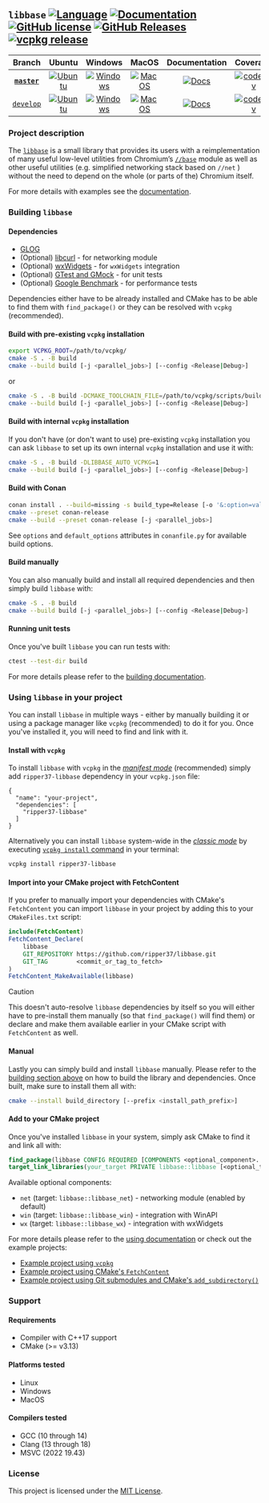 ## `libbase` [![Language](https://img.shields.io/badge/language-C++17-blue.svg)](https://github.com/RippeR37/libbase) [![Documentation](https://img.shields.io/badge/documentation-online-blue.svg)](https://ripper37.github.io/libbase/) [![GitHub license](https://img.shields.io/badge/license-MIT-blue.svg)](https://raw.githubusercontent.com/ripper37/libbase/master/LICENSE) [![GitHub Releases](https://img.shields.io/github/release/ripper37/libbase.svg)](https://github.com/ripper37/libbase/releases) [![vcpkg release](https://img.shields.io/vcpkg/v/ripper37-libbase)](https://vcpkg.io/en/package/ripper37-libbase)

| Branch | Ubuntu | Windows | MacOS | Documentation | Coverage |
| :----: | :----: | :-----: | :---: | :-----------: | :------: |
| [**`master`**](https://github.com/RippeR37/libbase) | [![Ubuntu](https://github.com/RippeR37/libbase/actions/workflows/ubuntu.yml/badge.svg?branch=master)](https://github.com/RippeR37/libbase/actions/workflows/ubuntu.yml?query=branch:master) | [![Windows](https://github.com/RippeR37/libbase/actions/workflows/windows.yml/badge.svg?branch=master)](https://github.com/RippeR37/libbase/actions/workflows/windows.yml?query=branch:master) | [![MacOS](https://github.com/RippeR37/libbase/actions/workflows/macos.yml/badge.svg?branch=master)](https://github.com/RippeR37/libbase/actions/workflows/macos.yml?query=branch:master) | [![Docs](https://github.com/RippeR37/libbase/actions/workflows/docs.yml/badge.svg?branch=master)](https://ripper37.github.io/libbase/master/) | [![codecov](https://codecov.io/gh/RippeR37/libbase/branch/master/graph/badge.svg?token=RT0JTLDPJE)](https://app.codecov.io/gh/RippeR37/libbase/branch/master) |
| [`develop`](https://github.com/RippeR37/libbase/tree/develop) | [![Ubuntu](https://github.com/RippeR37/libbase/actions/workflows/ubuntu.yml/badge.svg?branch=develop)](https://github.com/RippeR37/libbase/actions/workflows/ubuntu.yml?query=branch:develop) | [![Windows](https://github.com/RippeR37/libbase/actions/workflows/windows.yml/badge.svg?branch=develop)](https://github.com/RippeR37/libbase/actions/workflows/windows.yml?query=branch:develop) | [![MacOS](https://github.com/RippeR37/libbase/actions/workflows/macos.yml/badge.svg?branch=develop)](https://github.com/RippeR37/libbase/actions/workflows/macos.yml?query=branch:develop) | [![Docs](https://github.com/RippeR37/libbase/actions/workflows/docs.yml/badge.svg?branch=develop)](https://ripper37.github.io/libbase/develop/) | [![codecov](https://codecov.io/gh/RippeR37/libbase/branch/develop/graph/badge.svg?token=RT0JTLDPJE)](https://app.codecov.io/gh/RippeR37/libbase/branch/develop) |


### Project description

The [`libbase`](https://github.com/RippeR37/libbase/) is a small library that
provides its users with a reimplementation of many useful low-level utilities
from Chromium’s
[`//base`](https://chromium.googlesource.com/chromium/src/base/) module as well
as other useful utilities (e.g. simplified networking stack based on `//net` )
without the need to depend on the whole (or parts of the) Chromium itself.

For more details with examples see the
[documentation](https://ripper37.github.io/libbase/).


### Building `libbase`

#### Dependencies

- [GLOG](https://github.com/google/glog)
- (Optional) [libcurl](https://curl.se/libcurl/) - for networking module
- (Optional) [wxWidgets](https://www.wxwidgets.org/) - for `wxWidgets` integration
- (Optional) [GTest and GMock](https://github.com/google/googletest) - for unit tests
- (Optional) [Google Benchmark](https://github.com/google/benchmark) - for performance tests

Dependencies either have to be already installed and CMake has to be able to
find them with `find_package()` or they can be resolved with `vcpkg`
(recommended).

#### Build with pre-existing `vcpkg` installation

```bash
export VCPKG_ROOT=/path/to/vcpkg/
cmake -S . -B build
cmake --build build [-j <parallel_jobs>] [--config <Release|Debug>]
```

or

```bash
cmake -S . -B build -DCMAKE_TOOLCHAIN_FILE=/path/to/vcpkg/scripts/buildsystems/vcpkg.cmake
cmake --build build [-j <parallel_jobs>] [--config <Release|Debug>]
```

#### Build with internal `vcpkg` installation

If you don't have (or don't want to use) pre-existing `vcpkg` installation you
can ask `libbase` to set up its own internal `vcpkg` installation and use it
with:

```bash
cmake -S . -B build -DLIBBASE_AUTO_VCPKG=1
cmake --build build [-j <parallel_jobs>] [--config <Release|Debug>]
```

#### Build with Conan

```bash
conan install . --build=missing -s build_type=Release [-o '&:option=value']
cmake --preset conan-release
cmake --build --preset conan-release [-j <parallel_jobs>]
```

See `options` and `default_options` attributes in `conanfile.py` for available
build options.

#### Build manually

You can also manually build and install all required dependencies and then
simply build `libbase` with:

```bash
cmake -S . -B build
cmake --build build [-j <parallel_jobs>] [--config <Release|Debug>]
```

#### Running unit tests

Once you've built `libbase` you can run tests with:

```bash
ctest --test-dir build
```

For more details please refer to the
[building documentation](https://ripper37.github.io/libbase/master/getting_started/building.html).


### Using `libbase` in your project

You can install `libbase` in multiple ways - either by manually building it or
using a package manager like `vcpkg` (recommended) to do it for you. Once you've
installed it, you will need to find and link with it.

#### Install with `vcpkg`

To install `libbase` with `vcpkg` in the
[_manifest mode_](https://learn.microsoft.com/en-us/vcpkg/concepts/manifest-mode#manifest-files-in-projects)
(recommended) simply add `ripper37-libbase` dependency in your `vcpkg.json`
file:

```jsonc
{
  "name": "your-project",
  "dependencies": [
    "ripper37-libbase"
  ]
}
```

Alternatively you can install `libbase` system-wide in the
[_classic mode_](https://learn.microsoft.com/sv-se/vcpkg/concepts/classic-mode)
by executing
[`vcpkg install` command](https://learn.microsoft.com/en-us/vcpkg/commands/install#synopsis)
in your terminal:

```bash
vcpkg install ripper37-libbase
```

#### Import into your CMake project with FetchContent

If you prefer to manually import your dependencies with CMake's `FetchContent`
you can import `libbase` in your project by adding this to your `CMakeFiles.txt`
script:

```cmake
include(FetchContent)
FetchContent_Declare(
    libbase
    GIT_REPOSITORY https://github.com/ripper37/libbase.git
    GIT_TAG        <commit_or_tag_to_fetch>
)
FetchContent_MakeAvailable(libbase)
```

> [!CAUTION]
> This doesn't auto-resolve `libbase` dependencies by itself so you will either
> have to pre-install them manually (so that `find_package()` will find them) or
> declare and make them available earlier in your CMake script with
> `FetchContent` as well.


#### Manual

Lastly you can simply build and install `libbase` manually. Please refer to the
[building section above](https://github.com/RippeR37/libbase?tab=readme-ov-file#building-libbase)
on how to build the library and dependencies. Once built, make sure to install
them all with:

```bash
cmake --install build_directory [--prefix <install_path_prefix>]
```

#### Add to your CMake project

Once you've installed `libbase` in your system, simply ask CMake to find it and
link all with:

```cmake
find_package(libbase CONFIG REQUIRED [COMPONENTS <optional_component>...])
target_link_libraries(your_target PRIVATE libbase::libbase [<optional_target>...])
```

Available optional components:

* `net` (target: `libbase::libbase_net`) - networking module (enabled by default)
* `win` (target: `libbase::libbase_win`) - integration with WinAPI
* `wx` (target: `libbase::libbase_wx`) - integration with wxWidgets

For more details please refer to the
[using documentation](https://ripper37.github.io/libbase/master/getting_started/using.html)
or check out the example projects:

* [Example project using `vcpkg`](https://github.com/RippeR37/libbase-example-vcpkg)
* [Example project using CMake's `FetchContent`](https://github.com/RippeR37/libbase-example-fetchcontent)
* [Example project using Git submodules and CMake's `add_subdirectory()`](https://github.com/RippeR37/libbase-example-submodules)


### Support

#### Requirements

* Compiler with C++17 support
* CMake (>= v3.13)

#### Platforms tested

* Linux
* Windows
* MacOS

#### Compilers tested

* GCC (10 through 14)
* Clang (13 through 18)
* MSVC (2022 19.43)

### License

This project is licensed under the [MIT License](LICENSE).
